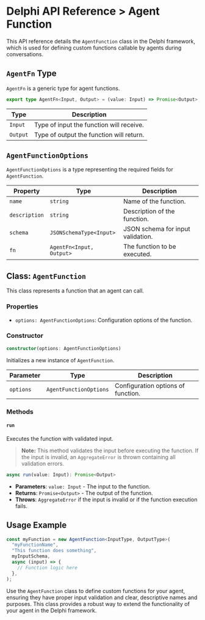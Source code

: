 # Delphi API Reference > Agent Function

This API reference details the `AgentFunction` class in the Delphi framework,
which is used for defining custom functions callable by agents during
conversations.

## `AgentFn` Type

`AgentFn` is a generic type for agent functions.

```typescript
export type AgentFn<Input, Output> = (value: Input) => Promise<Output>;
```

| Type     | Description                              |
| -------- | ---------------------------------------- |
| `Input`  | Type of input the function will receive. |
| `Output` | Type of output the function will return. |

## `AgentFunctionOptions`

`AgentFunctionOptions` is a type representing the required fields for
`AgentFunction`.

| Property      | Type                     | Description                       |
| ------------- | ------------------------ | --------------------------------- |
| `name`        | `string`                 | Name of the function.             |
| `description` | `string`                 | Description of the function.      |
| `schema`      | `JSONSchemaType<Input>`  | JSON schema for input validation. |
| `fn`          | `AgentFn<Input, Output>` | The function to be executed.      |

## Class: `AgentFunction`

This class represents a function that an agent can call.

### Properties

- `options: AgentFunctionOptions`: Configuration options of the function.

### Constructor

```typescript
constructor(options: AgentFunctionOptions)
```

Initializes a new instance of `AgentFunction`.

| Parameter | Type                   | Description                        |
| --------- | ---------------------- | ---------------------------------- |
| `options` | `AgentFunctionOptions` | Configuration options of function. |

### Methods

#### `run`

Executes the function with validated input.

> **Note:** This method validates the input before executing the function. If
> the input is invalid, an `AggregateError` is thrown containing all validation
> errors.

```typescript
async run(value: Input): Promise<Output>
```

- **Parameters**: `value: Input` - The input to the function.
- **Returns**: `Promise<Output>` - The output of the function.
- **Throws**: `AggregateError` if the input is invalid or if the function
  execution fails.

## Usage Example

```typescript
const myFunction = new AgentFunction<InputType, OutputType>(
  "myFunctionName",
  "This function does something",
  myInputSchema,
  async (input) => {
    // Function logic here
  },
);
```

Use the `AgentFunction` class to define custom functions for your agent,
ensuring they have proper input validation and clear, descriptive names and
purposes. This class provides a robust way to extend the functionality of your
agent in the Delphi framework.
